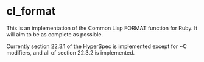 # cl_format

This is an implementation of the Common Lisp FORMAT function for
Ruby. It will aim to be as complete as possible.

Currently section 22.3.1 of the HyperSpec is implemented except for ~C
modifiers, and all of section 22.3.2 is implemented.
